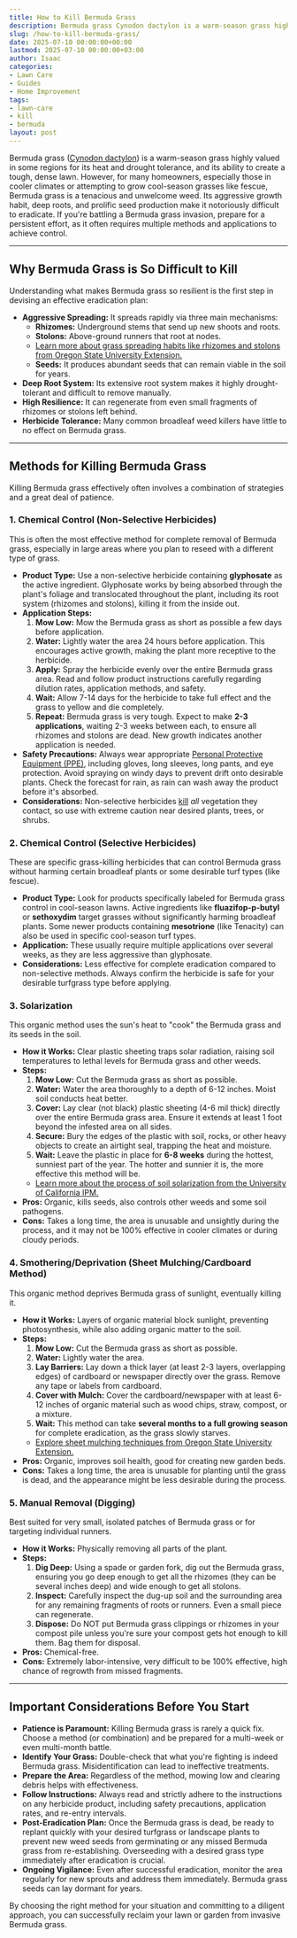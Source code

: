 ```yaml
---
title: How to Kill Bermuda Grass
description: Bermuda grass Cynodon dactylon is a warm-season grass highly valued in some regions for its heat and drought tolerance, and its ability to create a tough,...
slug: /how-to-kill-bermuda-grass/
date: 2025-07-10 00:00:00+00:00
lastmod: 2025-07-10 00:00:00+03:00
author: Isaac
categories:
- Lawn Care
- Guides
- Home Improvement
tags:
- lawn-care
- kill
- bermuda
layout: post
---
```

Bermuda grass ([Cynodon dactylon](https://plants.ces.ncsu.edu/plants/cynodon-dactylon/)) is a warm-season grass highly valued in some regions for its heat and drought tolerance, and its ability to create a tough, dense lawn. However, for many homeowners, especially those in cooler climates or attempting to grow cool-season grasses like fescue, Bermuda grass is a tenacious and unwelcome weed. Its aggressive growth habit, deep roots, and prolific seed production make it notoriously difficult to eradicate. If you're battling a Bermuda grass invasion, prepare for a persistent effort, as it often requires multiple methods and applications to achieve control.

---

## Why Bermuda Grass is So Difficult to Kill

Understanding what makes Bermuda grass so resilient is the first step in devising an effective eradication plan:

* **Aggressive Spreading:** It spreads rapidly via three main mechanisms:
    * **Rhizomes:** Underground stems that send up new shoots and roots.
    * **Stolons:** Above-ground runners that root at nodes.
    * [Learn more about grass spreading habits like rhizomes and stolons from Oregon State University Extension.](https://extension.oregonstate.edu/gardening/[lawn-care](https://pestpolicy.com/how-to-control-bermuda-grass/)/understanding-grass-spreading-habits)
    * **Seeds:** It produces abundant seeds that can remain viable in the soil for years.
* **Deep Root System:** Its extensive root system makes it highly drought-tolerant and difficult to remove manually.
* **High Resilience:** It can regenerate from even small fragments of rhizomes or stolons left behind.
* **Herbicide Tolerance:** Many common broadleaf weed killers have little to no effect on Bermuda grass.

---

## Methods for Killing Bermuda Grass

Killing Bermuda grass effectively often involves a combination of strategies and a great deal of patience.

### 1. Chemical Control (Non-Selective Herbicides)

This is often the most effective method for complete removal of Bermuda grass, especially in large areas where you plan to reseed with a different type of grass.

* **Product Type:** Use a non-selective herbicide containing **glyphosate** as the active ingredient. Glyphosate works by being absorbed through the plant's foliage and translocated throughout the plant, including its root system (rhizomes and stolons), killing it from the inside out.
* **Application Steps:**
    1.  **Mow Low:** Mow the Bermuda grass as short as possible a few days before application.
    2.  **Water:** Lightly water the area 24 hours before application. This encourages active growth, making the plant more receptive to the herbicide.
    3.  **Apply:** Spray the herbicide evenly over the entire Bermuda grass area. Read and follow product instructions carefully regarding dilution rates, application methods, and safety.
    4.  **Wait:** Allow 7-14 days for the herbicide to take full effect and the grass to yellow and die completely.
    5.  **Repeat:** Bermuda grass is very tough. Expect to make **2-3 applications**, waiting 2-3 weeks between each, to ensure all rhizomes and stolons are dead. New growth indicates another application is needed.
* **Safety Precautions:** Always wear appropriate [Personal Protective Equipment (PPE)](https://www.epa.gov/pesticide-worker-safety/personal-protective-equipment-ppe-pesticide-handlers), including gloves, long sleeves, long pants, and eye protection. Avoid spraying on windy days to prevent drift onto desirable plants. Check the forecast for rain, as rain can wash away the product before it's absorbed.
* **Considerations:** Non-selective herbicides [kill](https://pestpolicy.com/does-the-dryer-kill-fleas/) *all* vegetation they contact, so use with extreme caution near desired plants, trees, or shrubs.

### 2. Chemical Control (Selective Herbicides)

These are specific grass-killing herbicides that can control Bermuda grass without harming certain broadleaf plants or some desirable turf types (like fescue).

* **Product Type:** Look for products specifically labeled for Bermuda grass control in cool-season lawns. Active ingredients like **fluazifop-p-butyl** or **sethoxydim** target grasses without significantly harming broadleaf plants. Some newer products containing **mesotrione** (like Tenacity) can also be used in specific cool-season turf types.
* **Application:** These usually require multiple applications over several weeks, as they are less aggressive than glyphosate.
* **Considerations:** Less effective for complete eradication compared to non-selective methods. Always confirm the herbicide is safe for your desirable turfgrass type before applying.

### 3. Solarization

This organic method uses the sun's heat to "cook" the Bermuda grass and its seeds in the soil.

* **How it Works:** Clear plastic sheeting traps solar radiation, raising soil temperatures to lethal levels for Bermuda grass and other weeds.
* **Steps:**
    1.  **Mow Low:** Cut the Bermuda grass as short as possible.
    2.  **Water:** Water the area thoroughly to a depth of 6-12 inches. Moist soil conducts heat better.
    3.  **Cover:** Lay clear (not black) plastic sheeting (4-6 mil thick) directly over the entire Bermuda grass area. Ensure it extends at least 1 foot beyond the infested area on all sides.
    4.  **Secure:** Bury the edges of the plastic with soil, rocks, or other heavy objects to create an airtight seal, trapping the heat and moisture.
    5.  **Wait:** Leave the plastic in place for **6-8 weeks** during the hottest, sunniest part of the year. The hotter and sunnier it is, the more effective this method will be.
    * [Learn more about the process of soil solarization from the University of California IPM.](https://ipm.ucanr.edu/PMG/SM/soil_solarization.html)
* **Pros:** Organic, kills seeds, also controls other weeds and some soil pathogens.
* **Cons:** Takes a long time, the area is unusable and unsightly during the process, and it may not be 100% effective in cooler climates or during cloudy periods.

### 4. Smothering/Deprivation (Sheet Mulching/Cardboard Method)

This organic method deprives Bermuda grass of sunlight, eventually killing it.

* **How it Works:** Layers of organic material block sunlight, preventing photosynthesis, while also adding organic matter to the soil.
* **Steps:**
    1.  **Mow Low:** Cut the Bermuda grass as short as possible.
    2.  **Water:** Lightly water the area.
    3.  **Lay Barriers:** Lay down a thick layer (at least 2-3 layers, overlapping edges) of cardboard or newspaper directly over the grass. Remove any tape or labels from cardboard.
    4.  **Cover with Mulch:** Cover the cardboard/newspaper with at least 6-12 inches of organic material such as wood chips, straw, compost, or a mixture.
    5.  **Wait:** This method can take **several months to a full growing season** for complete eradication, as the grass slowly starves.
    * [Explore sheet mulching techniques from Oregon State University Extension.](https://extension.oregonstate.edu/news/sheet-mulching-easy-way-kill-weeds-build-soil)
* **Pros:** Organic, improves soil health, good for creating new garden beds.
* **Cons:** Takes a long time, the area is unusable for planting until the grass is dead, and the appearance might be less desirable during the process.

### 5. Manual Removal (Digging)

Best suited for very small, isolated patches of Bermuda grass or for targeting individual runners.

* **How it Works:** Physically removing all parts of the plant.
* **Steps:**
    1.  **Dig Deep:** Using a spade or garden fork, dig out the Bermuda grass, ensuring you go deep enough to get all the rhizomes (they can be several inches deep) and wide enough to get all stolons.
    2.  **Inspect:** Carefully inspect the dug-up soil and the surrounding area for any remaining fragments of roots or runners. Even a small piece can regenerate.
    3.  **Dispose:** Do NOT put Bermuda grass clippings or rhizomes in your compost pile unless you're sure your compost gets hot enough to kill them. Bag them for disposal.
* **Pros:** Chemical-free.
* **Cons:** Extremely labor-intensive, very difficult to be 100% effective, high chance of regrowth from missed fragments.

---

## Important Considerations Before You Start

* **Patience is Paramount:** Killing Bermuda grass is rarely a quick fix. Choose a method (or combination) and be prepared for a multi-week or even multi-month battle.
* **Identify Your Grass:** Double-check that what you're fighting is indeed Bermuda grass. Misidentification can lead to ineffective treatments.
* **Prepare the Area:** Regardless of the method, mowing low and clearing debris helps with effectiveness.
* **Follow Instructions:** Always read and strictly adhere to the instructions on any herbicide product, including safety precautions, application rates, and re-entry intervals.
* **Post-Eradication Plan:** Once the Bermuda grass is dead, be ready to replant quickly with your desired turfgrass or landscape plants to prevent new weed seeds from germinating or any missed Bermuda grass from re-establishing. Overseeding with a desired grass type immediately after eradication is crucial.
* **Ongoing Vigilance:** Even after successful eradication, monitor the area regularly for new sprouts and address them immediately. Bermuda grass seeds can lay dormant for years.

By choosing the right method for your situation and committing to a diligent approach, you can successfully reclaim your lawn or garden from invasive Bermuda grass.
